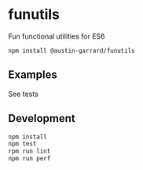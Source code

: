 # funutils

Fun functional utilities for ES6

`npm install @austin-garrard/funutils`

## Examples

See tests

## Development
```bash
npm install
npm test
rpm run lint
npm run perf
```
